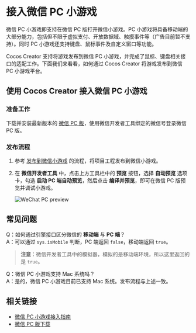 # 接入微信 PC 小游戏

微信 PC 小游戏即支持在微信 PC 版打开微信小游戏。PC 小游戏将具备移动端的大部分能力，包括但不限于虚拟支付、开放数据域、触摸事件等（广告目前暂不支持）。同时 PC 小游戏还支持键盘、鼠标事件及自定义窗口等功能。

Cocos Creator 支持将游戏发布到微信 PC 小游戏，并完成了鼠标、键盘相关接口的适配工作。下面我们来看看，如何通过 Cocos Creator 将游戏发布到微信 PC 小游戏平台。

## 使用 Cocos Creator 接入微信 PC 小游戏

### 准备工作

下载并安装最新版本的 [微信 PC 版](https://pc.weixin.qq.com/)，使用微信开发者工具绑定的微信号登录微信 PC 版。

### 发布流程

1. 参考 [发布到微信小游戏](./publish-wechatgame.md) 的流程，将项目工程发布到微信小游戏。

2. 在 **微信开发者工具** 中，点击上方工具栏中的 **预览** 按钮，选择 **自动预览** 选项卡，勾选 **启动 PC 端自动预览**，然后点击 **编译并预览**，即可在微信 PC 版预览并调试小游戏。

    ![WeChat PC preview](./publish-wechatgame/wechat-pc.png)

## 常见问题

Q：如何通过引擎接口区分微信的 **移动端** 与 **PC 端**？<br>
A：可以通过 `sys.isMobile` 判断，PC 端返回 `false`，移动端返回 `true`。<br>
> **注意**：微信开发者工具中的模拟器，模拟的是移动端环境，所以这里返回的是 `true`。

Q：微信 PC 小游戏支持 Mac 系统吗？<br>
A：是的，微信 PC 小游戏目前已支持 Mac 系统。发布流程与上述一致。

## 相关链接

- [微信 PC 小游戏接入指南](https://developers.weixin.qq.com/minigame/dev/guide/open-ability/pc-game.html)
- [微信 PC 版下载](https://pc.weixin.qq.com/)
